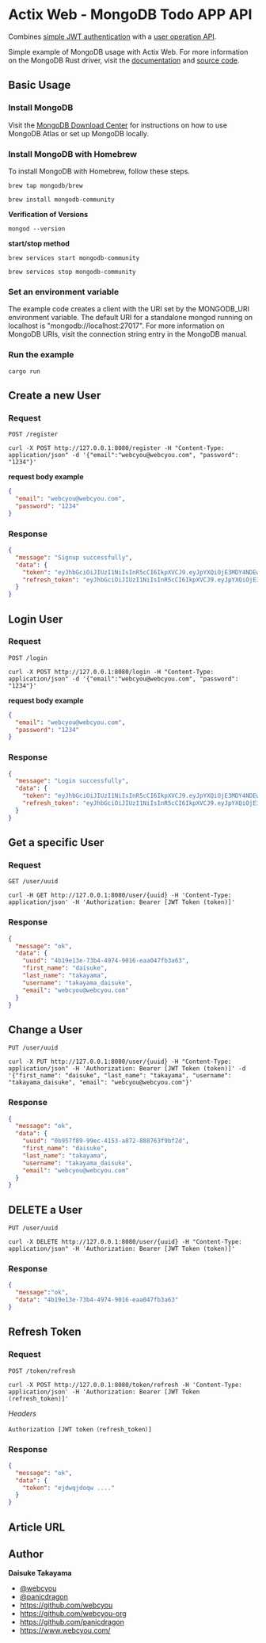 # Actix Web - MongoDB Todo APP API

Combines [simple JWT authentication](https://github.com/rust-game-samples/actix_web_sample/tree/main/jwt_auth) with a [user operation API](https://github.com/rust-game-samples/actix_web_sample/tree/main/mongodb).

Simple example of MongoDB usage with Actix Web. For more information on the MongoDB Rust driver, visit the [documentation](https://docs.rs/mongodb/2.0.0/mongodb/index.html) and [source code](https://github.com/mongodb/mongo-rust-driver).

## Basic Usage

### Install MongoDB

Visit the [MongoDB Download Center](https://www.mongodb.com/try) for instructions on how to use MongoDB Atlas or set up MongoDB locally.

### Install MongoDB with Homebrew

To install MongoDB with Homebrew, follow these steps.

```shell
brew tap mongodb/brew
```
```shell
brew install mongodb-community
```

**Verification of Versions**

```shell
mongod --version
```
**start/stop method**

```shell
brew services start mongodb-community
```
```shell
brew services stop mongodb-community
```

### Set an environment variable

The example code creates a client with the URI set by the MONGODB_URI environment variable. The default URI for a standalone mongod running on localhost is "mongodb://localhost:27017". For more information on MongoDB URIs, visit the connection string entry in the MongoDB manual.

### Run the example

```shell
cargo run
```

## Create a new User

### Request

`POST /register`

```shell
curl -X POST http://127.0.0.1:8080/register -H "Content-Type: application/json" -d '{"email":"webcyou@webcyou.com", "password": "1234"}'
```

**request body example**
```json
{
  "email": "webcyou@webcyou.com",
  "password": "1234"
}
```

### Response

```json
{
  "message": "Signup successfully",
  "data": {
    "token": "eyJhbGciOiJIUzI1NiIsInR5cCI6IkpXVCJ9.eyJpYXQiOjE3MDY4NDEwODUsImV4cCI6MTcwNjg0MTE0NSwibmJmIjoxNzA2ODQxMDg1LCJzdWIiOiIxIiwianRpIjoiOGNhZDk2MmItYWVhYy00MmMzLWFjNTgtOGYwNTdkODg0YmQzIiwicmVmcmVzaCI6ZmFsc2V9.mm1hUxevMWoWaNhSCfzKEmry6117Fc355AMxnSZ6E6A",
    "refresh_token": "eyJhbGciOiJIUzI1NiIsInR5cCI6IkpXVCJ9.eyJpYXQiOjE3MDY4NDEwODUsImV4cCI6MTcwNjkyNzQ4NSwibmJmIjoxNzA2ODQxMDg1LCJzdWIiOiIxIiwianRpIjoiZWMxMmRhZTItZWE1Ni00NGZjLWI3ZmQtNTk4NDkyMjc3YmExIiwicmVmcmVzaCI6dHJ1ZX0.OLyYaST_mkIMbZYUU6-QCfT6dYT3URmoUERGQJ5Kwl4"
  }
}
```

## Login User

### Request

`POST /login`

```shell
curl -X POST http://127.0.0.1:8080/login -H "Content-Type: application/json" -d '{"email":"webcyou@webcyou.com", "password": "1234"}'
```

**request body example**

```json
{
  "email": "webcyou@webcyou.com",
  "password": "1234"
}
```

### Response

```json
{
  "message": "Login successfully",
  "data": {
    "token": "eyJhbGciOiJIUzI1NiIsInR5cCI6IkpXVCJ9.eyJpYXQiOjE3MDY4NDEwODUsImV4cCI6MTcwNjg0MTE0NSwibmJmIjoxNzA2ODQxMDg1LCJzdWIiOiIxIiwianRpIjoiOGNhZDk2MmItYWVhYy00MmMzLWFjNTgtOGYwNTdkODg0YmQzIiwicmVmcmVzaCI6ZmFsc2V9.mm1hUxevMWoWaNhSCfzKEmry6117Fc355AMxnSZ6E6A",
    "refresh_token": "eyJhbGciOiJIUzI1NiIsInR5cCI6IkpXVCJ9.eyJpYXQiOjE3MDY4NDEwODUsImV4cCI6MTcwNjkyNzQ4NSwibmJmIjoxNzA2ODQxMDg1LCJzdWIiOiIxIiwianRpIjoiZWMxMmRhZTItZWE1Ni00NGZjLWI3ZmQtNTk4NDkyMjc3YmExIiwicmVmcmVzaCI6dHJ1ZX0.OLyYaST_mkIMbZYUU6-QCfT6dYT3URmoUERGQJ5Kwl4"
  }
}
```

## Get a specific User

### Request

`GET /user/uuid`

```shell
curl -H GET http://127.0.0.1:8080/user/{uuid} -H 'Content-Type: application/json' -H 'Authorization: Bearer [JWT Token (token)]'
```

### Response

```json
{
  "message": "ok",
  "data": { 
    "uuid": "4b19e13e-73b4-4974-9016-eaa047fb3a63",
    "first_name": "daisuke",
    "last_name": "takayama",
    "username": "takayama_daisuke",
    "email": "webcyou@webcyou.com"
  }
}
```

## Change a User

`PUT /user/uuid`

```shell
curl -X PUT http://127.0.0.1:8080/user/{uuid} -H "Content-Type: application/json" -H 'Authorization: Bearer [JWT Token (token)]' -d '{"first_name": "daisuke", "last_name": "takayama", "username": "takayama_daisuke", "email": "webcyou@webcyou.com"}'
```

### Response

```json
{
  "message": "ok",
  "data": {
    "uuid": "0b957f89-99ec-4153-a872-888763f9bf2d",
    "first_name": "daisuke",
    "last_name": "takayama",
    "username": "takayama_daisuke",
    "email": "webcyou@webcyou.com"
  }
}
```

## DELETE a User

`PUT /user/uuid`

```shell
curl -X DELETE http://127.0.0.1:8080/user/{uuid} -H "Content-Type: application/json" -H 'Authorization: Bearer [JWT Token (token)]'
```

### Response

```json
{
  "message":"ok",
  "data": "4b19e13e-73b4-4974-9016-eaa047fb3a63"
}
```

## Refresh Token
### Request

```POST /token/refresh```

```shell
curl -X POST http://127.0.0.1:8080/token/refresh -H 'Content-Type: application/json' -H 'Authorization: Bearer [JWT Token (refresh_token)]'
````

*Headers*

```
Authorization [JWT token（refresh_token）]
```

### Response

```json
{
  "message": "ok",
  "data": {
    "token": "ejdwqjdoqw ...."
  }
}
```

## Article URL


## Author

**Daisuke Takayama**
* [@webcyou](https://twitter.com/webcyou)
* [@panicdragon](https://twitter.com/panicdragon)
* <https://github.com/webcyou>
* <https://github.com/webcyou-org>
* <https://github.com/panicdragon>
* <https://www.webcyou.com/>

